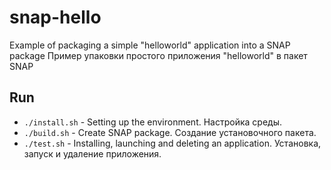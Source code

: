 # snap-hello

  Example of packaging a simple "helloworld" application into a SNAP package
  Пример упаковки простого приложения "helloworld" в пакет SNAP

## Run

* `./install.sh` - Setting up the environment.
 Настройка среды.
* `./build.sh` - Create SNAP package.
 Создание установочного пакета.
* `./test.sh` - Installing, launching and deleting an application.
 Установка, запуск и удаление приложения.
